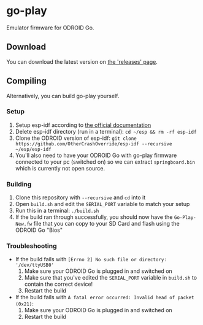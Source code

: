 # go-play

Emulator firmware for ODROID Go.

## Download

You can download the latest version on [the 'releases' page](https://github.com/OtherCrashOverride/go-play/releases).

## Compiling

Alternatively, you can build go-play yourself.

### Setup

1. Setup esp-idf according to [the official documentation](https://docs.espressif.com/projects/esp-idf/en/latest/get-started/index.html)
2. Delete esp-idf directory (run in a terminal): `cd ~/esp && rm -rf esp-idf`
3. Clone the ODROID version of esp-idf: `git clone https://github.com/OtherCrashOverride/esp-idf --recursive ~/esp/esp-idf`
4. You'll also need to have your ODROID Go with go-play firmware connected to your pc (switched on) so we can extract `springboard.bin` which is currently not open source.

### Building

1. Clone this repository with `--recursive` and `cd` into it
2. Open `build.sh` and edit the `SERIAL_PORT` variable to match your setup
3. Run this in a terminal: `./build.sh`
4. If the build ran through successfully, you should now have the `Go-Play-New.fw` file that you can copy to your SD Card and flash using the ODROID Go "Bios"

### Troubleshooting

- If the build fails with `[Errno 2] No such file or directory: '/dev/ttyUSB0'`
    1. Make sure your ODROID Go is plugged in and switched on
    2. Make sure that you've edited the `SERIAL_PORT` variable in `build.sh` to contain the correct device!
    3. Restart the build
- If the build fails with `A fatal error occurred: Invalid head of packet (0x21)`:
    1. Make sure your ODROID Go is plugged in and switched on
    2. Restart the build
